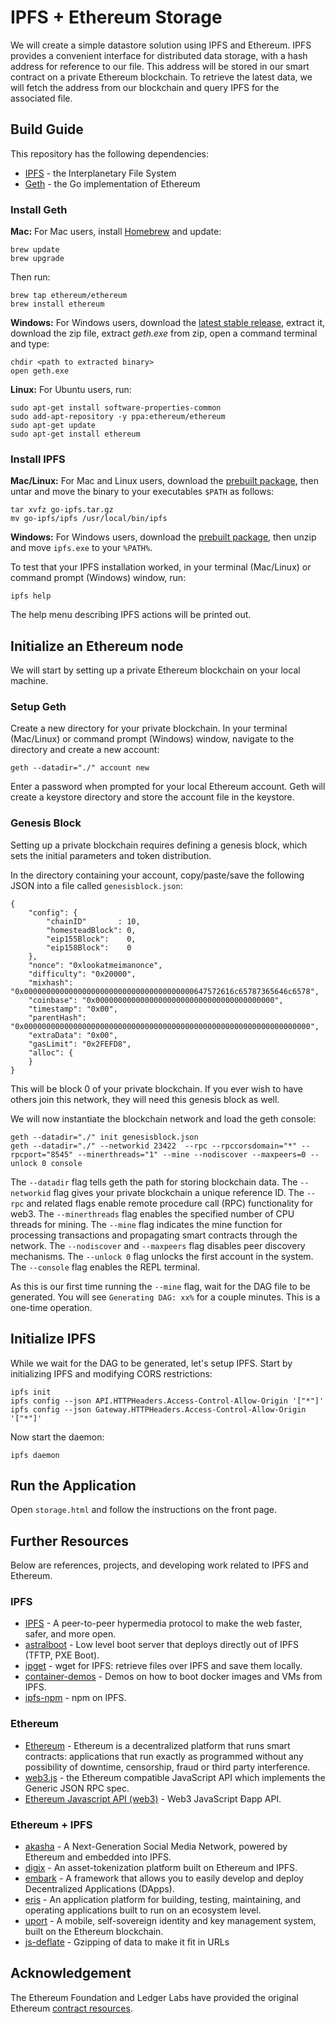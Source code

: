 # IPFS + Ethereum Storage

We will create a simple datastore solution using IPFS and Ethereum. IPFS provides a convenient interface for distributed data storage, with a hash address for reference to our file. This address will be stored in our smart contract on a private Ethereum blockchain. To retrieve the latest data, we will fetch the address from our blockchain and query IPFS for the associated file.

## Build Guide

This repository has the following dependencies:
 * [IPFS](https://ipfs.io) - the Interplanetary File System
 * [Geth](https://ethereum.org/cli) - the Go implementation of Ethereum

### Install Geth

__Mac:__ For Mac users, install [Homebrew](https://brew.sh/) and update:
```
brew update
brew upgrade
```
Then run:
```
brew tap ethereum/ethereum
brew install ethereum
```

__Windows:__ For Windows users, download the [latest stable release](https://geth.ethereum.org/downloads/), extract it, download the zip file, extract _geth.exe_ from zip, open a command terminal and type:
```
chdir <path to extracted binary>
open geth.exe
```

__Linux:__ For Ubuntu users, run:
```
sudo apt-get install software-properties-common
sudo add-apt-repository -y ppa:ethereum/ethereum
sudo apt-get update
sudo apt-get install ethereum
```

### Install IPFS

__Mac/Linux:__ For Mac and Linux users, download the [prebuilt package](https://ipfs.io/docs/install/), then untar and move the binary to your executables `$PATH` as follows:
```
tar xvfz go-ipfs.tar.gz
mv go-ipfs/ipfs /usr/local/bin/ipfs
```

__Windows:__ For Windows users, download the [prebuilt package](https://ipfs.io/docs/install/), then unzip and move `ipfs.exe` to your `%PATH%`.

To test that your IPFS installation worked, in your terminal (Mac/Linux) or command prompt (Windows) window, run:
```
ipfs help
```
The help menu describing IPFS actions will be printed out.


## Initialize an Ethereum node

We will start by setting up a private Ethereum blockchain on your local machine.

### Setup Geth

Create a new directory for your private blockchain. In your terminal (Mac/Linux) or command prompt (Windows) window, navigate to the directory and create a new account:
```
geth --datadir="./" account new
```
Enter a password when prompted for your local Ethereum account. Geth will create a keystore directory and store the account file in the keystore.

### Genesis Block

Setting up a private blockchain requires defining a genesis block, which sets the initial parameters and token distribution.

In the directory containing your account, copy/paste/save the following JSON into a file called `genesisblock.json`:
```
{
    "config": {
        "chainID"       : 10,
        "homesteadBlock": 0,
        "eip155Block":    0,
        "eip158Block":    0
    },
    "nonce": "0xlookatmeimanonce",
    "difficulty": "0x20000",
    "mixhash": "0x00000000000000000000000000000000000000647572616c65787365646c6578",
    "coinbase": "0x0000000000000000000000000000000000000000",
    "timestamp": "0x00",
    "parentHash": "0x0000000000000000000000000000000000000000000000000000000000000000",
    "extraData": "0x00",
    "gasLimit": "0x2FEFD8",
    "alloc": {
    }
}
```
This will be block 0 of your private blockchain. If you ever wish to have others join this network, they will need this genesis block as well.

We will now instantiate the blockchain network and load the geth console:
```
geth --datadir="./" init genesisblock.json
geth --datadir="./" --networkid 23422  --rpc --rpccorsdomain="*" --rpcport="8545" --minerthreads="1" --mine --nodiscover --maxpeers=0 --unlock 0 console
```
The `--datadir` flag tells geth the path for storing blockchain data. The `--networkid` flag gives your private blockchain a unique reference ID. The `--rpc` and related flags enable remote procedure call (RPC) functionality for web3. The `--minerthreads` flag enables the specified number of CPU threads for mining. The `--mine` flag indicates the mine function for processing transactions and propagating smart contracts through the network. The `--nodiscover` and `--maxpeers` flag disables peer discovery mechanisms. The `--unlock 0` flag unlocks the first account in the system. The `--console` flag enables the REPL terminal.

As this is our first time running the `--mine` flag, wait for the DAG file to be generated. You will see `Generating DAG: xx%` for a couple minutes. This is a one-time operation.

## Initialize IPFS

While we wait for the DAG to be generated, let's setup IPFS. Start by initializing IPFS and modifying CORS restrictions:
```
ipfs init
ipfs config --json API.HTTPHeaders.Access-Control-Allow-Origin '["*"]'
ipfs config --json Gateway.HTTPHeaders.Access-Control-Allow-Origin '["*"]'
```

Now start the daemon:
```
ipfs daemon
```

## Run the Application

Open `storage.html` and follow the instructions on the front page.

## Further Resources

Below are references, projects, and developing work related to IPFS and Ethereum.

### IPFS
* [IPFS](http://ipfs.io) - A peer-to-peer hypermedia protocol to make the web faster, safer, and more open.
* [astralboot](https://github.com/ipfs/astralboot) - Low level boot server that deploys directly out of IPFS (TFTP, PXE Boot).
* [ipget](https://github.com/ipfs/ipget) - wget for IPFS: retrieve files over IPFS and save them locally.
* [container-demos](https://github.com/ipfs/container-demos) - Demos on how to boot docker images and VMs from IPFS.
* [ipfs-npm](https://github.com/ipfs/ipfs-npm) - npm on IPFS.

### Ethereum
* [Ethereum](https://www.ethereum.org/) - Ethereum is a decentralized platform that runs smart contracts: applications that run exactly as programmed without any possibility of downtime, censorship, fraud or third party interference.
* [web3.js](https://github.com/ethereum/web3.js) - the Ethereum compatible JavaScript API which implements the Generic JSON RPC spec.
* [Ethereum Javascript API (web3)](https://github.com/ethereum/wiki/wiki/JavaScript-API) - Web3 JavaScript Ðapp API.

### Ethereum + IPFS
 * [akasha](http://akasha.world/) - A Next-Generation Social Media Network, powered by Ethereum and embedded into IPFS.
 * [digix](https://www.dgx.io/) - An asset-tokenization platform built on Ethereum and IPFS.
 * [embark](https://github.com/iurimatias/embark-framework) - A framework that allows you to easily develop and deploy Decentralized Applications (DApps).
 * [eris](https://github.com/eris-ltd/eris) - An application platform for building, testing, maintaining, and
operating applications built to run on an ecosystem level.
 * [uport](https://www.uport.me) - A mobile, self-sovereign identity and key management system, built on the Ethereum blockchain.
 * [js-deflate](https://github.com/dankogai/js-deflate) - Gzipping of data to make it fit in URLs

## Acknowledgement

The Ethereum Foundation and Ledger Labs have provided the original Ethereum [contract resources](https://github.com/ledgerlabs/ethereum-getting-started/wiki/Anatomy-of-a-Contract).